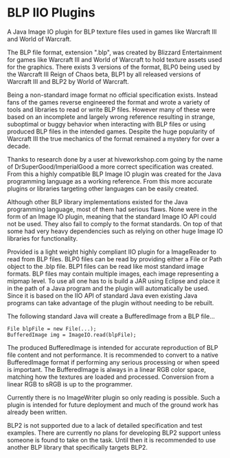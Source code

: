 # BLP IIO Plugins
A Java Image IO plugin for BLP texture files used in games like Warcraft III and World of Warcraft.

The BLP file format, extension ".blp", was created by Blizzard Entertainment for games like Warcraft III and World of Warcraft to hold texture assets used for the graphics. There exists 3 versions of the format, BLP0 being used by the Warcraft III Reign of Chaos beta, BLP1 by all released versions of Warcraft III and BLP2 by World of Warcraft.

Being a non-standard image format no official specification exists. Instead fans of the games reverse engineered the format and wrote a variety of tools and libraries to read or write BLP files. However many of these were based on an incomplete and largely wrong reference resulting in strange, suboptimal or buggy behavior when interacting with BLP files or using produced BLP files in the intended games. Despite the huge popularity of Warcraft III the true mechanics of the format remained a mystery for over a decade.

Thanks to research done by a user at hiveworkshop.com going by the name of DrSuperGood/ImperialGood a more correct specification was created. From this a highly compatible BLP Image IO plugin was created for the Java programming language as a working reference. From this more accurate plugins or libraries targeting other languages can be easily created.

Although other BLP library implementations existed for the Java programming language, most of them had serious flaws. None were in the form of an Image IO plugin, meaning that the standard Image IO API could not be used. They also fail to comply to the format standards. On top of that some had very heavy dependencies such as relying on other huge Image IO libraries for functionality.

Provided is a light weight highly compliant IIO plugin for a ImageReader to read from BLP files. BLP0 files can be read by providing either a File or Path object to the .blp file. BLP1 files can be read like most standard image formats. BLP files may contain multiple images, each image representing a mipmap level. To use all one has to is build a JAR using Eclipse and place it in the path of a Java program and the plugin will automatically be used. Since it is based on the IIO API of standard Java even existing Java programs can take advantage of the plugin without needing to be rebuilt.

The following standard Java will create a BufferedImage from a BLP file... 
 
	File blpFile = new File(...);
	BufferedImage img = ImageIO.read(blpFile);
  
The produced BufferedImage is intended for accurate reproduction of BLP file content and not performance. It is recommended to convert to a native BufferedImage format if performing any serious processing or when speed is important. The BufferedImage is always in a linear RGB color space, matching how the textures are loaded and processed. Conversion from a linear RGB to sRGB is up to the programmer.

Currently there is no ImageWriter plugin so only reading is possible. Such a plugin is intended for future deployment and much of the ground work has already been written.

BLP2 is not supported due to a lack of detailed specification and test examples. There are currently no plans for developing BLP2 support unless someone is found to take on the task. Until then it is recommended to use another BLP library that specifically targets BLP2.

